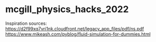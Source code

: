 # mcgill_physics_hacks_2022
Inspiration sources: https://d2f99xq7vri1nk.cloudfront.net/legacy_app_files/pdf/ns.pdf https://www.mikeash.com/pyblog/fluid-simulation-for-dummies.html
